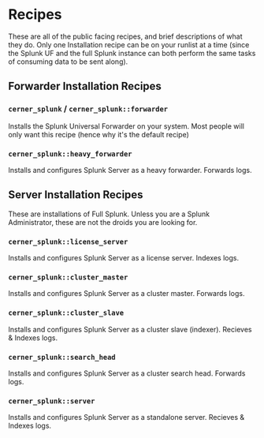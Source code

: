 Recipes
=======
These are all of the public facing recipes, and brief descriptions of what they do. Only one Installation recipe can be on your runlist at a time (since the Splunk UF and the full Splunk instance can both perform the same tasks of consuming data to be sent along).

Forwarder Installation Recipes
------------------------------
### `cerner_splunk` / `cerner_splunk::forwarder`

Installs the Splunk Universal Forwarder on your system. Most people will only want this recipe (hence why it's the default recipe)

### `cerner_splunk::heavy_forwarder`

Installs and configures Splunk Server as a heavy forwarder. Forwards logs.

Server Installation Recipes
---------------------------
These are installations of Full Splunk. Unless you are a Splunk Administrator, these are not the droids you are looking for.

### `cerner_splunk::license_server`

Installs and configures Splunk Server as a license server. Indexes logs.

### `cerner_splunk::cluster_master`

Installs and configures Splunk Server as a cluster master. Forwards logs.

### `cerner_splunk::cluster_slave`

Installs and configures Splunk Server as a cluster slave (indexer). Recieves & Indexes logs.

### `cerner_splunk::search_head`

Installs and configures Splunk Server as a cluster search head. Forwards logs.

### `cerner_splunk::server`

Installs and configures Splunk Server as a standalone server. Recieves & Indexes logs.
